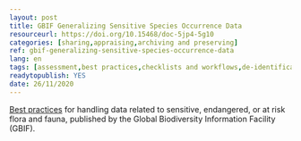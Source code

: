 ```yaml
---
layout: post 
title: GBIF Generalizing Sensitive Species Occurrence Data
resourceurl: https://doi.org/10.15468/doc-5jp4-5g10
categories: [sharing,appraising,archiving and preserving]
ref: gbif-generalizing-sensitive-species-occurrence-data
lang: en
tags: [assessment,best practices,checklists and workflows,de-identification]
readytopublish: YES
date: 26/11/2020
---
```

[Best practices](https://doi.org/10.15468/doc-5jp4-5g10) for handling data related to sensitive, endangered, or at risk flora and fauna, published by the Global Biodiversity Information Facility (GBIF).